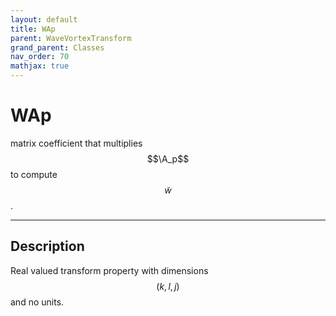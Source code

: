 ```yaml
---
layout: default
title: WAp
parent: WaveVortexTransform
grand_parent: Classes
nav_order: 70
mathjax: true
---
```


#  WAp

matrix coefficient that multiplies $$\A_p$$ to compute $$\tilde{w}$$.


---

## Description
Real valued transform property with dimensions $$(k,l,j)$$ and no units.

